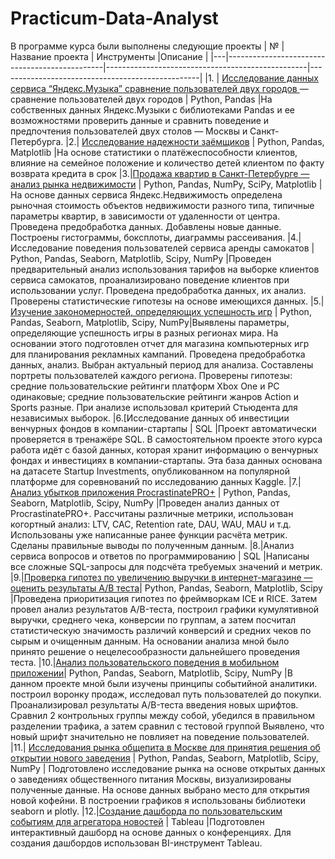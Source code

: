 # Practicum-Data-Analyst
В программе курса были выполнены следующие проекты
| № | Название проекта                              | Инструменты                                      |Описание                       |
|---|-----------------------------------------------|--------------------------------------------------|--------------------------------------------------|
|1. | [Исследование данных сервиса “Яндекс.Музыка” сравнение пользователей двух городов ](https://github.com/elenastepchenko/Practicum-Data-Analyst/tree/main/Project_1) — сравнение пользователей двух городов  | Python, Pandas |На собственных данных Яндекс.Музыки c библиотеками Pandas и ее возможностями проверить данные и сравнить поведение и предпочтения пользователей двух столов — Москвы и Санкт-Петербурга.
|2.| [Исследование надежности заёмщиков](https://github.com/elenastepchenko/Practicum-Data-Analyst/tree/main/Project_2)  | Python, Pandas, Matplotlib |На основе статистики о платёжеспособности клиентов, влияние на семейное положение и количество детей клиентом по факту возврата кредита в срок
|3.|[Продажа квартир в Санкт-Петербурге — анализ рынка недвижимости](https://github.com/elenastepchenko/Practicum-Data-Analyst/tree/main/Project_3)  | Python, Pandas, NumPy, SciPy,  Matplotlib |На основе данных сервиса Яндекс.Недвижимость определена рыночная стоимость объектов недвижимости разного типа, типичные параметры квартир, в зависимости от удаленности от центра. Проведена предобработка данных. Добавлены новые данные. Построены гистограммы, боксплоты, диаграммы рассеивания.
|4.|Исследование поведения пользователей сервиса аренды самокатов  | Python, Pandas, Seaborn, Matplotlib, Scipy, NumPy |Проведен предварительный анализ использования тарифов на выборке клиентов сервиса самокатов, проанализировано поведение клиентов при использовании услуг. Проведена предобработка данных, их анализ. Проверены статистические гипотезы на основе имеющихся данных.
|5.|[Изучение закономерностей, определяющих успешность игр](https://github.com/elenastepchenko/Practicum-Data-Analyst/tree/main/Project_5)  |  Python, Pandas, Seaborn, Matplotlib, Scipy, NumPy|Выявлены параметры, определяющие успешность игры в разных регионах мира. На основании этого подготовлен отчет для магазина компьютерных игр для планирования рекламных кампаний. Проведена предобработка данных, анализ. Выбран актуальный период для анализа. Составлены портреты пользователей каждого региона. Проверены гипотезы: средние пользовательские рейтинги платформ Xbox One и PC одинаковые; средние пользовательские рейтинги жанров Action и Sports разные. При анализе использовал критерий Стьюдента для независимых выборок.
|6.[Исследование данных об инвестиции венчурных фондов в компании-стартапы  | SQL |Проект автоматически проверяется в тренажёре SQL. В самостоятельном проекте этого курса работа идёт с базой данных, которая хранит информацию о венчурных фондах и инвестициях в компании-стартапы. Эта база данных основана на датасете Startup Investments, опубликованном на популярной платформе для соревнований по исследованию данных Kaggle.
|7.|[Анализ убытков приложения ProcrastinatePRO+](https://github.com/elenastepchenko/Practicum-Data-Analyst/tree/main/Project_7)  |  Python, Pandas, Seaborn, Matplotlib, Scipy, NumPy |Проведен анализ данных от ProcrastinatePRO+. Рассчитаны различные метрики, использован когортный анализ: LTV, CAC, Retention rate, DAU, WAU, MAU и т.д. Использованы уже написанные ранее функции расчёта метрик. Сделаны правильные выводы по полученным данным.
|8.|Анализ сервиса вопросов и ответов по программированию | SQL |Написаны все сложные SQL-запросы для подсчёта требуемых значений и метрик.
|9.|[Проверка гипотез по увеличению выручки в интернет-магазине — оценить результаты A/B теста](https://github.com/elenastepchenko/Practicum-Data-Analyst/tree/main/Project_9)| Python, Pandas, Seaborn, Matplotlib, Scipy |Проведена приоритизация гипотез по фреймворкам ICE и RICE. Затем провел анализ результатов A/B-теста, построил графики кумулятивной выручки, среднего чека, конверсии по группам, а затем посчитал статистическую значимость различий конверсий и средних чеков по сырым и очищенным данным. На основании анализа мной было принято решение о нецелесообразности дальнейшего проведения теста.
|10.|[Анализ пользовательского поведения в мобильном приложении](https://github.com/elenastepchenko/Practicum-Data-Analyst/tree/main/Project_10)|  Python, Pandas, Seaborn, Matplotlib, Scipy, NumPy |В данном проекте мной были изучены принципы событийной аналитики. построил воронку продаж, исследовал путь пользователей до покупки. Проанализировал результаты A/B-теста введения новых шрифтов. Сравнил 2 контрольных группы между собой, убедился в правильном разделении трафика, а затем сравнил с тестовой группой Выявлено, что новый шрифт значительно не повлияет на поведение пользователей.
|11.| [Исследования рынка общепита в Москве для принятия решения об открытии нового заведения](https://github.com/elenastepchenko/Practicum-Data-Analyst/tree/main/Project_11) |  Python, Pandas, Seaborn, Matplotlib, Scipy, NumPy | Подготовлено исследование рынка на основе открытых данных о заведениях общественного питания Москвы, визуализированы полученные данные. На основе данных выбрано место для открытия новой кофейни. В построении графиков я использованы библиотеки seaborn и plotly. 
|12.|[Создание дашборда по пользовательским событиям для агрегатора новостей](https://github.com/elenastepchenko/Practicum-Data-Analyst/tree/main/Project_12) |  Tableau |Подготовлен интерактивный дашборд на основе данных о конференциях. Для создания дашбордов использован BI-инструмент Tableau.
